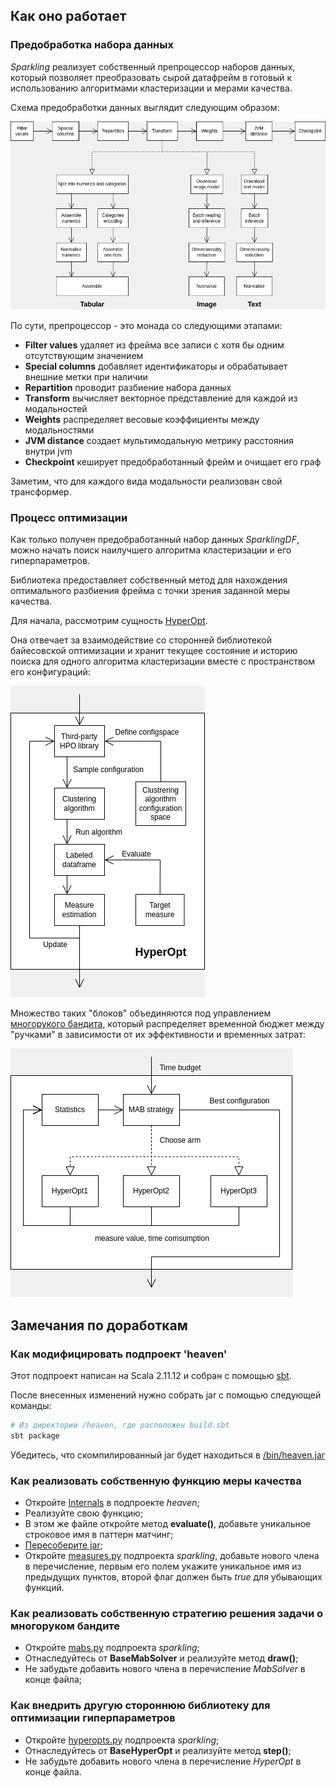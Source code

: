 ## Как оно работает

### Предобработка набора данных

*Sparkling* реализует собственный препроцессор наборов данных, который позволяет преобразовать 
сырой датафрейм в готовый к использованию алгоритмами кластеризации и мерами качества.

Схема предобработки данных выглядит следующим образом:

![Data preprocessing overview](preprocessing.png)

По сути, препроцессор - это монада со следующими этапами:
* **Filter values** удаляет из фрейма все записи с хотя бы одним отсутствующим значением
* **Special columns** добавляет идентификаторы и обрабатывает внешние метки при наличии
* **Repartition** проводит разбиение набора данных
* **Transform** вычисляет векторное представление для каждой из модальностей
* **Weights** распределяет весовые коэффициенты между модальностями
* **JVM distance** создает мультимодальную метрику расстояния внутри jvm
* **Checkpoint** кеширует предобработанный фрейм и очищает его граф

Заметим, что для каждого вида модальности реализован свой трансформер.

### Процесс оптимизации

Как только получен предобработанный набор данных *SparklingDF*, можно начать поиск наилучшего
алгоритма кластеризации и его гиперпараметров.

Библиотека предоставляет собственный метод для нахождения оптимального разбиения фрейма с точки
зрения заданной меры качества.

Для начала, рассмотрим сущность [HyperOpt](../sparkling/opt/hyperopts.py).

Она отвечает за взаимодействие со сторонней библиотекой байесовской оптимизации и хранит текущее состояние 
и историю поиска для одного алгоритма кластеризации вместе с пространством его конфигураций:

![Single optimisation block](hyper-overview.png)

Множество таких "блоков" объединяются под управлением [многорукого бандита](https://en.wikipedia.org/wiki/Multi-armed_bandit), 
который распределяет временной бюджет между "ручками" в зависимости от их эффективности и временных затрат:

![Optimisation pipeline overview](opt-overview.png)

## Замечания по доработкам

### Как модифицировать подпроект 'heaven'

Этот подпроект написан на Scala 2.11.12 и собран с помощью [sbt](https://www.scala-sbt.org/).

После внесенных изменений нужно собрать jar с помощью следующей команды:

```bash
# Из директории /heaven, где расположен build.sbt
sbt package
```

Убедитесь, что скомпилированный jar будет находиться в [/bin/heaven.jar](/bin/heaven.jar)

### Как реализовать собственную функцию меры качества

* Откройте [Internals](../heaven/src/main/scala/ru/ifmo/rain/measures/Internals.scala) в подпроекте *heaven*;
* Реализуйте свою функцию;
* В этом же файле откройте метод **evaluate()**, добавьте уникальное строковое имя в паттерн матчинг;
* [Пересоберите jar](#как-модифицировать-подпроект-heaven);
* Откройте [measures.py](../sparkling/opt/measures.py) подпроекта *sparkling*, добавьте нового члена в перечисление,
первым его полем укажите уникальное имя из предыдущих пунктов, второй флаг должен быть *true* для убывающих функций.

### Как реализовать собственную стратегию решения задачи о многоруком бандите

* Откройте [mabs.py](../sparkling/opt/mabs.py) подпроекта *sparkling*;
* Отнаследуйтесь от **BaseMabSolver** и реализуйте метод **draw()**;
* Не забудьте добавить нового члена в перечисление *MabSolver* в конце файла;

### Как внедрить другую стороннюю библиотеку для оптимизации гиперпараметров

* Откройте [hyperopts.py](../sparkling/opt/hyperopts.py) подпроекта *sparkling*;
* Отнаследуйтесь от **BaseHyperOpt** и реализуйте метод **step()**;
* Не забудьте добавить нового члена в перечисление *HyperOpt* в конце файла.
